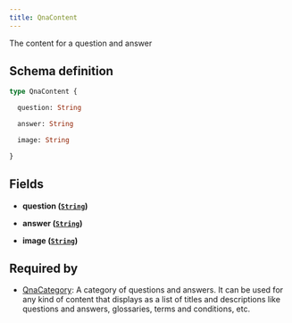 ```yaml
---
title: QnaContent
---
```


The content for a question and answer

## Schema definition
```graphql
type QnaContent {

  question: String

  answer: String

  image: String

}
```

## Fields

* **question ([`String`](graphql/schema/string.md))**


* **answer ([`String`](graphql/schema/string.md))**


* **image ([`String`](graphql/schema/string.md))**



## Required by
* [QnaCategory](graphql/schema/qnacategory.md): A category of questions and answers. It can be used for any kind of content that displays as a list of titles and descriptions like questions and answers, glossaries, terms and conditions, etc.

